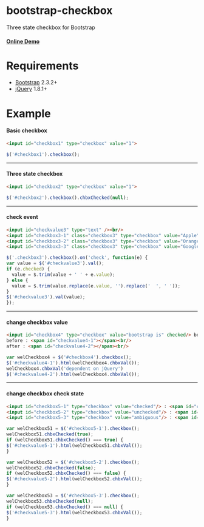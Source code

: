 # bootstrap-checkbox
Three state checkbox for Bootstrap

#### [Online Demo](http://extremefe.github.io/bootstrap-checkbox/)
# Requirements

* [Bootstrap](http://twitter.github.com/bootstrap/) 2.3.2+
* [jQuery](http://jquery.com/) 1.8.1+

# Example

#### Basic checkbox
```html
<input id="checkbox1" type="checkbox" value="1">
```
```javascript
$('#checkbox1').checkbox();
```
***

#### Three state checkbox
```html
<input id="checkbox2" type="checkbox" value="1">
```
```javascript
$('#checkbox2').checkbox().chbxChecked(null);
```
***

#### check event
```html
<input id="checkvalue3" type="text" /><br/>
<input id="checkbox3-1" class="checkbox3" type="checkbox" value="Apple"> Apple<br/>
<input id="checkbox3-2" class="checkbox3" type="checkbox" value="Orange"> Orange<br/>
<input id="checkbox3-3" class="checkbox3" type="checkbox" value="Google"> Google<br/>
```
```javascript
$('.checkbox3').checkbox().on('check', function(e) {
var value = $('#checkvalue3').val();
if (e.checked) {
  value = $.trim(value + ' ' + e.value);
} else {
  value = $.trim(value.replace(e.value, '').replace('  ', ' '));
}
$('#checkvalue3').val(value);
});
```
***

#### change checkbox value
```html
<input id="checkbox4" type="checkbox" value="bootstrap is" checked/> bootstrap<br/>
before : <span id="checkvalue4-1"></span><br/>
after : <span id="checkvalue4-2"></span><br/>
```
```javascript
var welCheckbox4 = $('#checkbox4').checkbox();
$('#checkvalue4-1').html(welCheckbox4.chbxVal());
welCheckbox4.chbxVal('dependent on jQuery')
$('#checkvalue4-2').html(welCheckbox4.chbxVal());
```
***

#### change checkbox check state
```html
<input id="checkbox5-1" type="checkbox" value="checked"/> : <span id="checkvalue5-1"></span><br/>
<input id="checkbox5-2" type="checkbox" value="unchecked"/> : <span id="checkvalue5-2"></span><br/>
<input id="checkbox5-3" type="checkbox" value="ambiguous"/> : <span id="checkvalue5-3"></span><br/>
```
```javascript
var welCheckbox51 = $('#checkbox5-1').checkbox();
welCheckbox51.chbxChecked(true);
if (welCheckbox51.chbxChecked() === true) {
$('#checkvalue5-1').html(welCheckbox51.chbxVal());
}

var welCheckbox52 = $('#checkbox5-2').checkbox();
welCheckbox52.chbxChecked(false);
if (welCheckbox52.chbxChecked() === false) {
$('#checkvalue5-2').html(welCheckbox52.chbxVal());
}

var welCheckbox53 = $('#checkbox5-3').checkbox();
welCheckbox53.chbxChecked(null);
if (welCheckbox53.chbxChecked() === null) {
$('#checkvalue5-3').html(welCheckbox53.chbxVal());
}
```

